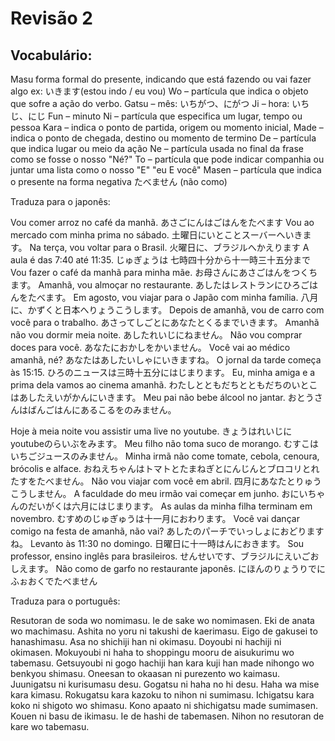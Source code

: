 
# Revisão 2

## Vocabulário:
Masu 
	forma formal do presente, indicando que está fazendo ou vai fazer algo ex: いきます(estou indo / eu vou)
Wo –
	partícula que indica o objeto que sofre a ação do verbo.
Gatsu –
	mês:  いちがつ、にがつ
Ji –
	hora: いちじ、にじ
Fun –
	minuto
Ni –
	partícula que especifica um lugar, tempo ou pessoa
Kara –
	indica o ponto de partida, origem ou momento inicial, 
Made –
	indica o ponto de chegada, destino ou momento de termino
De –
	partícula que indica lugar ou meio da ação
Ne –
	partícula usada no final da frase como se fosse o nosso "Né?"
To –
	partícula que pode indicar companhia ou juntar uma lista como o nosso "E" "eu E você"
Masen –
	partícula que indica o presente na forma negativa たべません (não como)

Traduza para o japonês:

Vou comer arroz no café da manhã.
	あさごにんはごはんをたべます
Vou ao mercado com minha prima no sábado.
	土曜日にいとことスーバーへいきます。
Na terça, vou voltar para o Brasil.
	火曜日に、ブラジルへかえります
A aula é das 7:40 até 11:35.
	じゅぎょうは 七時四十分から十一時三十五分まで
Vou fazer o café da manhã para minha mãe.
	お母さんにあさごはんをつくちます。
Amanhã, vou almoçar no restaurante.
	あしたはレストランにひろごはんをたべます。
Em agosto, vou viajar para o Japão com minha família.
	八月に、かずくと日本へりょうこうします。
Depois de amanhã, vou de carro com você para o trabalho.
	あさってしごとにあなたとくるまでいきます。
Amanhã não vou dormir meia noite.
	あしたれいじにねません。
Não vou comprar doces para você.
	あなたにおかしをかいません。
Você vai ao médico amanhã, né?
	あなたはあしたいしゃにいきますね。
O jornal da tarde começa às 15:15.
	ひろのニュースは三時十五分にはじまります。
Eu, minha amiga e a prima dela vamos ao cinema amanhã.
	わたしとともだちとともだちのいとこはあしたえいがかんにいきます。
Meu pai não bebe álcool no jantar.
	おとうさんはばんごはんにあるこるをのみません。

Hoje à meia noite vou assistir uma live no youtube.
	きょうはれいじにyoutubeのらいぶをみます。
Meu filho não toma suco de morango.
	むすこはいちごジュースのみません。
Minha irmã não come tomate, cebola, cenoura, brócolis e alface.
	おねえちゃんはトマトとたまねぎとにんじんとブロコリとれたすをたべません。
Não vou viajar com você em abril.
	四月にあなたとりゅうこうしません。
A faculdade do meu irmão vai começar em junho.
	おにいちゃんのだいがくは六月にはじまります。
As aulas da minha filha terminam em novembro.
	むすめのじゅぎゅうは十一月におわります。
Você vai dançar comigo na festa de amanhã, não vai?
	あしたのパーチでいっしょにおどりますね。
Levanto às 11:30 no domingo.
	日曜日に十一時はんにおきます。
Sou professor, ensino inglês para brasileiros.
	せんせいです、ブラジルにえいごおしえます。
Não como de garfo no restaurante japonês.
	にほんのりょうりでにふぉおくでたべません

Traduza para o português:

Resutoran de soda wo nomimasu.
Ie de sake wo nomimasen.
Eki de anata wo machimasu.
Ashita no yoru ni takushi de kaerimasu.
Eigo de gakusei to hanashimasu.
Asa no shichiji han ni okimasu.
Doyoubi ni hachiji ni okimasen.
Mokuyoubi ni haha to shoppingu mooru de aisukurimu wo tabemasu.
Getsuyoubi ni gogo hachiji han kara kuji han made nihongo wo benkyou shimasu.
Oneesan to okaasan ni purezento wo kaimasu.
Juunigatsu ni kurisumasu desu.
Gogatsu ni haha no hi desu.
Haha wa mise kara kimasu.
Rokugatsu kara kazoku to nihon ni sumimasu.
Ichigatsu kara koko ni shigoto wo shimasu.
Kono apaato ni shichigatsu made sumimasen.
Kouen ni basu de ikimasu.
Ie de hashi de tabemasen.
Nihon no resutoran de kare wo tabemasu.
